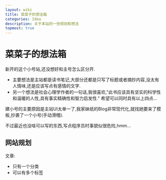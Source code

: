 ```yaml
---
layout: wiki
title: 菜菜子的想法箱
categories: Idea
description: 关于本站的一些规划和想法
topmost: true
---
```


# 菜菜子的想法箱

新开的这个小号站,还没想好和主号怎么区分开. 
  - 主要想法是主站都是读书笔记,大部分还都是只写了标题或者摘抄内容,没太有人情味,还是应该写点有感情的文字. 
  - 另一个想法是社会心理学作者的一句话,我很喜欢,"此书应该具有坚实的科学性和温暖的人性,具有事实精确性和智力启发性." 希望可以同时具有以上四点...
  
建小号的主要原因是主站UI太单一了,我家妹纸的Blog非常现代化,就找她要来了模板,抄袭了一个小号(手动滑稽).

不过最近也没啥可以写的东西,写点程序员时事貌似很危险,hmm...

## 网站规划

文章:
  - 只有一个分类
  - 可以有多个标签

